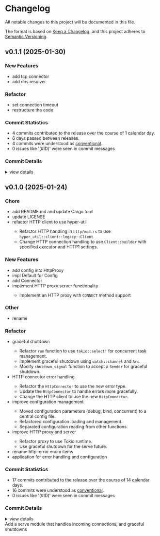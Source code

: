 # Changelog

All notable changes to this project will be documented in this file.

The format is based on [Keep a Changelog](https://keepachangelog.com/en/1.0.0/),
and this project adheres to [Semantic Versioning](https://semver.org/spec/v2.0.0.html).

## v0.1.1 (2025-01-30)

### New Features

 - <csr-id-ad0fc28f61daa6f49ec638da396c4323de73ee4a/> add tcp connector
 - <csr-id-1053cb389e27e08d97f7aa7b59da9bddd7a769f0/> add dns resolver

### Refactor

 - <csr-id-f1ddaecbfdecf9730e250f0381e2fc43479bb081/> set connection timeout
 - <csr-id-bee1387c7371dfca12600a151f0ef73b48fa670f/> restructure the code

### Commit Statistics

<csr-read-only-do-not-edit/>

 - 4 commits contributed to the release over the course of 1 calendar day.
 - 6 days passed between releases.
 - 4 commits were understood as [conventional](https://www.conventionalcommits.org).
 - 0 issues like '(#ID)' were seen in commit messages

### Commit Details

<csr-read-only-do-not-edit/>

<details><summary>view details</summary>

 * **Uncategorized**
    - Set connection timeout ([`f1ddaec`](https://github.com/hominsu/jproxy/commit/f1ddaecbfdecf9730e250f0381e2fc43479bb081))
    - Restructure the code ([`bee1387`](https://github.com/hominsu/jproxy/commit/bee1387c7371dfca12600a151f0ef73b48fa670f))
    - Add tcp connector ([`ad0fc28`](https://github.com/hominsu/jproxy/commit/ad0fc28f61daa6f49ec638da396c4323de73ee4a))
    - Add dns resolver ([`1053cb3`](https://github.com/hominsu/jproxy/commit/1053cb389e27e08d97f7aa7b59da9bddd7a769f0))
</details>

## v0.1.0 (2025-01-24)

<csr-id-720bc8415b477b85dd5d39279fb0f94695b71a29/>
<csr-id-1ee1f2a1b6a0c144e58610ad23bfa7419bf41d12/>
<csr-id-e6c73b87eb806430c1d75d9fe662196e97237070/>
<csr-id-584e02f5605e2abc1fa6fc6b471aaf2e32bc9184/>
<csr-id-6e42dc58e23e910869d80ebe5fa0b163a2dd7da4/>
<csr-id-53332e00cacaeed45094604cf05094b2cf75ab4e/>
<csr-id-40eecaaf6fa470061073bc8ca796fc5e20b0bfbb/>
<csr-id-852180d4b118aa3571cd1290487439eaf7322880/>
<csr-id-61f14ba664267c8beb88a72de696a74249ab902b/>
<csr-id-bc94018db7e8ed2c0a59c7444a99d9bc5a151a76/>

### Chore

 - <csr-id-720bc8415b477b85dd5d39279fb0f94695b71a29/> add README.md and update Cargo.toml
 - <csr-id-1ee1f2a1b6a0c144e58610ad23bfa7419bf41d12/> update LICENSE
 - <csr-id-e6c73b87eb806430c1d75d9fe662196e97237070/> refactor HTTP client to use hyper-util
   - Refactor HTTP handling in `http/mod.rs` to use `hyper_util::client::legacy::Client`.
   - Change HTTP connection handling to use `Client::builder` with specified executor and HTTP1 settings.

### New Features

<csr-id-0f1d7869f5ac436a29e3f16a5dbdb24eeb901329/>
<csr-id-84b545fe1b89e9a7c3e8dd396ad6ff402616d672/>

 - <csr-id-be27e5c2a5e56e534eefde6096a866de0a6a7dc8/> add config into HttpProxy
 - <csr-id-9acce5fe3b4cab663d88ab59d0b63977cca4066e/> impl Default for Config
 - <csr-id-ba49e5a19aafcdd8be50c024653fb738b0081cd5/> add Connector
 - <csr-id-2aafc2c1e89f5c5885c9519178f947e644c5217d/> implement HTTP proxy server functionality
   - Implement an HTTP proxy with `CONNECT` method support

### Other

 - <csr-id-584e02f5605e2abc1fa6fc6b471aaf2e32bc9184/> rename

### Refactor

 - <csr-id-6e42dc58e23e910869d80ebe5fa0b163a2dd7da4/> graceful shutdown
   - Refactor `run` function to use `tokio::select!` for concurrent task management.
   - Implement graceful shutdown using `watch::channel` and `Arc`.
   - Modify `shutdown_signal` function to accept a `Sender` for graceful shutdown.
 - <csr-id-53332e00cacaeed45094604cf05094b2cf75ab4e/> HTTP connector error handling
   - Refactor the `HttpConnector` to use the new error type.
   - Update the `HttpConnector` to handle errors more gracefully.
   - Change the HTTP client to use the new `HttpConnector`.
 - <csr-id-40eecaaf6fa470061073bc8ca796fc5e20b0bfbb/> improve configuration management
   - Moved configuration parameters (debug, bind, concurrent) to a central config file.
   - Refactored configuration loading and management.
   - Separated configuration reading from other functions.
 - <csr-id-852180d4b118aa3571cd1290487439eaf7322880/> improve HTTP proxy and server
   - Refactor proxy to use Tokio runtime.
   - Use graceful shutdown for the serve future.
 - <csr-id-61f14ba664267c8beb88a72de696a74249ab902b/> rename http::error enum items
 - <csr-id-bc94018db7e8ed2c0a59c7444a99d9bc5a151a76/> application for error handling and configuration

### Commit Statistics

<csr-read-only-do-not-edit/>

 - 17 commits contributed to the release over the course of 14 calendar days.
 - 16 commits were understood as [conventional](https://www.conventionalcommits.org).
 - 0 issues like '(#ID)' were seen in commit messages

### Commit Details

<csr-read-only-do-not-edit/>

<details><summary>view details</summary>

 * **Uncategorized**
    - Release jproxy v0.1.0 ([`4ddef84`](https://github.com/hominsu/jproxy/commit/4ddef84a0f21e2a31e16344fa76fe335da553dc6))
    - Add README.md and update Cargo.toml ([`720bc84`](https://github.com/hominsu/jproxy/commit/720bc8415b477b85dd5d39279fb0f94695b71a29))
    - Update LICENSE ([`1ee1f2a`](https://github.com/hominsu/jproxy/commit/1ee1f2a1b6a0c144e58610ad23bfa7419bf41d12))
    - Graceful shutdown ([`6e42dc5`](https://github.com/hominsu/jproxy/commit/6e42dc58e23e910869d80ebe5fa0b163a2dd7da4))
    - Add config into HttpProxy ([`be27e5c`](https://github.com/hominsu/jproxy/commit/be27e5c2a5e56e534eefde6096a866de0a6a7dc8))
    - Impl Default for Config ([`9acce5f`](https://github.com/hominsu/jproxy/commit/9acce5fe3b4cab663d88ab59d0b63977cca4066e))
    - HTTP connector error handling ([`53332e0`](https://github.com/hominsu/jproxy/commit/53332e00cacaeed45094604cf05094b2cf75ab4e))
    - Add Connector ([`ba49e5a`](https://github.com/hominsu/jproxy/commit/ba49e5a19aafcdd8be50c024653fb738b0081cd5))
    - Refactor HTTP client to use hyper-util ([`e6c73b8`](https://github.com/hominsu/jproxy/commit/e6c73b87eb806430c1d75d9fe662196e97237070))
    - Improve configuration management ([`40eecaa`](https://github.com/hominsu/jproxy/commit/40eecaaf6fa470061073bc8ca796fc5e20b0bfbb))
    - Improve HTTP proxy and server ([`852180d`](https://github.com/hominsu/jproxy/commit/852180d4b118aa3571cd1290487439eaf7322880))
    - Rename http::error enum items ([`61f14ba`](https://github.com/hominsu/jproxy/commit/61f14ba664267c8beb88a72de696a74249ab902b))
    - Implement HTTP proxy server functionality ([`2aafc2c`](https://github.com/hominsu/jproxy/commit/2aafc2c1e89f5c5885c9519178f947e644c5217d))
    - Implement basic HTTP proxy functionality ([`0f1d786`](https://github.com/hominsu/jproxy/commit/0f1d7869f5ac436a29e3f16a5dbdb24eeb901329))
    - Application for error handling and configuration ([`bc94018`](https://github.com/hominsu/jproxy/commit/bc94018db7e8ed2c0a59c7444a99d9bc5a151a76))
    - Rename ([`584e02f`](https://github.com/hominsu/jproxy/commit/584e02f5605e2abc1fa6fc6b471aaf2e32bc9184))
    - Initial commit ([`84b545f`](https://github.com/hominsu/jproxy/commit/84b545fe1b89e9a7c3e8dd396ad6ff402616d672))
</details>

<csr-unknown>
Add a serve module that handles incoming connections, and graceful shutdowns<csr-unknown/>

